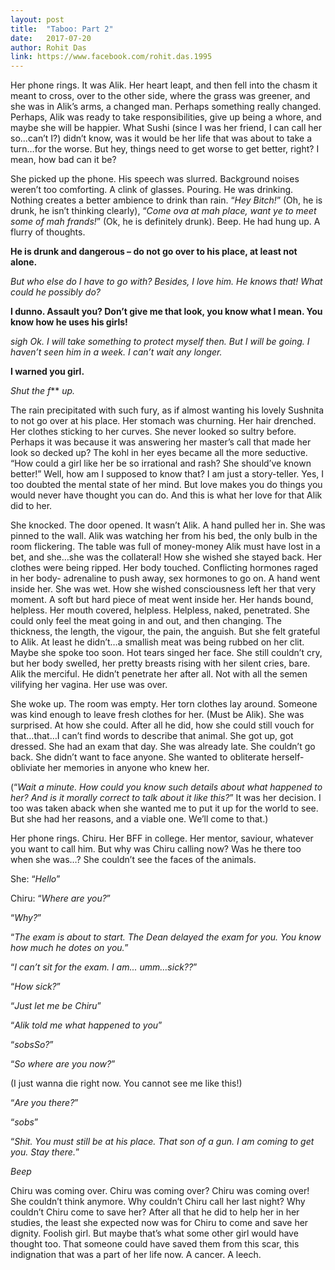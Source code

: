 ```yaml
---
layout: post
title:  "Taboo: Part 2"
date:   2017-07-20
author: Rohit Das
link: https://www.facebook.com/rohit.das.1995
---
```


<p class="intro"><span class="dropcap">H</span>er phone rings. It was Alik. Her heart leapt, and then fell into the chasm it meant to cross, over to the other side, where the grass was greener, and she was in Alik’s arms, a changed man. Perhaps something really changed. Perhaps, Alik was ready to take responsibilities, give up being a whore, and maybe she will be happier. What Sushi (since I was her friend, I can call her so...can’t I?) didn’t know, was it would be her life that was about to take a turn…for the worse. But hey, things need to get worse to get better, right? I mean, how bad can it be? </p>

She picked up the phone. His speech was slurred. Background noises weren’t too comforting. A clink of glasses. Pouring. He was drinking. Nothing creates a better ambience to drink than rain. “*Hey Bitch!*” (Oh, he is drunk, he isn’t thinking clearly), “*Come ova at mah place, want ye to meet some of mah frands!*” (Ok, he is definitely drunk). Beep. He had hung up. A flurry of thoughts.

**He is drunk and dangerous – do not go over to his place, at least not alone.**

*But who else do I have to go with? Besides, I love him. He knows that! What could he possibly do?*

**I dunno. Assault you? Don’t give me that look, you know what I mean. You know how he uses his girls!**

*sigh* *Ok. I will take something to protect myself then. But I will be going. I haven’t seen him in a week. I can’t wait any longer.*

**I warned you girl.**

*Shut the f*** *up.*

The rain precipitated with such fury, as if almost wanting his lovely Sushnita to not go over at his place. Her stomach was churning. Her hair drenched. Her clothes sticking to her curves. She never looked so sultry before. Perhaps it was because it was answering her master’s call that made her look so decked up? The kohl in her eyes became all the more seductive. “How could a girl like her be so irrational and rash? She should’ve known better!” Well, how am I supposed to know that? I am just a story-teller. Yes, I too doubted the mental state of her mind. But love makes you do things you would never have thought you can do. And this is what her love for that Alik did to her.

She knocked. The door opened. It wasn’t Alik. A hand pulled her in. She was pinned to the wall. Alik was watching her from his bed, the only bulb in the room flickering. The table was full of money-money Alik must have lost in a bet, and she…she was the collateral! How she wished she stayed back. Her clothes were being ripped. Her body touched. Conflicting hormones raged in her body- adrenaline to push away, sex hormones to go on. A hand went inside her. She was wet. How she wished consciousness left her that very moment. A soft but hard piece of meat went inside her. Her hands bound, helpless. Her mouth covered, helpless. Helpless, naked, penetrated. She could only feel the meat going in and out, and then changing. The thickness, the length, the vigour, the pain, the anguish. But she felt grateful to Alik. At least he didn’t…a smallish meat was being rubbed on her clit. Maybe she spoke too soon. Hot tears singed her face. She still couldn’t cry, but her body swelled, her pretty breasts rising with her silent cries, bare. Alik the merciful. He didn’t penetrate her after all. Not with all the semen vilifying her vagina. Her use was over.

She woke up.  The room was empty. Her torn clothes lay around. Someone was kind enough to leave fresh clothes for her. (Must be Alik). She was surprised. At how she could. After all he did, how she could still vouch for that…that…I can’t find words to describe that animal. She got up, got dressed. She had an exam that day. She was already late. She couldn’t go back. She didn’t want to face anyone. She wanted to obliterate herself-obliviate her memories in anyone who knew her.

(“*Wait a minute. How could you know such details about what happened to her? And is it morally correct to talk about it like this?*” It was her decision. I too was taken aback when she wanted me to put it up for the world to see. But she had her reasons, and a viable one. We’ll come to that.)

Her phone rings. Chiru. Her BFF in college. Her mentor, saviour, whatever you want to call him. But why was Chiru calling now? Was he there too when she was…? She couldn’t see the faces of the animals.

She: “*Hello*”

Chiru: “*Where are you?*”

“*Why?*”

“*The exam is about to start. The Dean delayed the exam for you. You know how much he dotes on you.*”

“*I can’t sit for the exam. I am... umm…sick??*”

“*How sick?*”

“*Just let me be Chiru*”

“*Alik told me what happened to you*”

“_*sobs*So?_”

“*So where are you now?*”

(I just wanna die right now. You cannot see me like this!)

“*Are you there?*”

“_*sobs*_”

“*Shit. You must still be at his place. That son of a gun. I am coming to get you. Stay there.*”

*Beep*

Chiru was coming over. Chiru was coming over? Chiru was coming over! She couldn’t think anymore. Why couldn’t Chiru call her last night? Why couldn’t Chiru come to save her? After all that he did to help her in her studies, the least she expected now was for Chiru to come and save her dignity. Foolish girl. But maybe that’s what some other girl would have thought too. That someone could have saved them from this scar, this indignation that was a part of her life now. A cancer. A leech.
